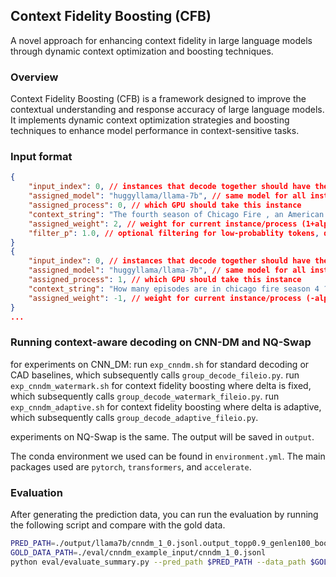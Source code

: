 ## Context Fidelity Boosting (CFB)

A novel approach for enhancing context fidelity in large language models through dynamic context optimization and boosting techniques.

### Overview

Context Fidelity Boosting (CFB) is a framework designed to improve the contextual understanding and response accuracy of large language models. It implements dynamic context optimization strategies and boosting techniques to enhance model performance in context-sensitive tasks.

### Input format
```json
{
    "input_index": 0, // instances that decode together should have the same input_index
    "assigned_model": "huggyllama/llama-7b", // same model for all instances in context-aware decoding, but can use different models here, e.g., DExperts, contrastive decoding, proxy tuning, etc.
    "assigned_process": 0, // which GPU should take this instance
    "context_string": "The fourth season of Chicago Fire , an American drama television series with executive producer Dick Wolf , and producers Derek Haas , Michael Brandt , and Matt Olmstead , was ordered on February 5 , 2015 , by NBC , and premiered on October 13 , 2015 and concluded on May 17 , 2016 . The season contained 1078 episodes . How many episodes are in chicago fire season 4 ?", // the context-aware input
    "assigned_weight": 2, // weight for current instance/process (1+alpha, weights should add up to 1 by default, but can also incorporate sampling temperature if needed)
    "filter_p": 1.0, // optional filtering for low-probablity tokens, disabled by default
}
{
    "input_index": 0, // instances that decode together should have the same input_index
    "assigned_model": "huggyllama/llama-7b", // same model for all instances in context-aware decoding, but can use different models here, e.g., DExperts, contrastive decoding, proxy tuning, etc.
    "assigned_process": 1, // which GPU should take this instance
    "context_string": "How many episodes are in chicago fire season 4 ?", // the context-unaware input
    "assigned_weight": -1, // weight for current instance/process (-alpha, weights should add up to 1 by default, but can also incorporate sampling temperature if needed)
}
...
```

### Running context-aware decoding on CNN-DM and NQ-Swap
for experiments on CNN_DM:
run `exp_cnndm.sh` for standard decoding or CAD baselines, which subsequently calls `group_decode_fileio.py`.
run `exp_cnndm_watermark.sh` for context fidelity boosting where delta is fixed, which subsequently calls `group_decode_watermark_fileio.py`.
run `exp_cnndm_adaptive.sh` for context fidelity boosting where delta is adaptive, which subsequently calls `group_decode_adaptive_fileio.py`.

experiments on NQ-Swap is the same.
The output will be saved in `output`. 

The conda environment we used can be found in `environment.yml`. The main packages used are `pytorch`, `transformers`, and `accelerate`. 

### Evaluation
After generating the prediction data, you can run the evaluation by running the following script and compare with the gold data.  
```bash
PRED_PATH=./output/llama7b/cnndm_1_0.jsonl.output_topp0.9_genlen100_boost10.0.jsonl
GOLD_DATA_PATH=./eval/cnndm_example_input/cnndm_1_0.jsonl
python eval/evaluate_summary.py --pred_path $PRED_PATH --data_path $GOLD_DATA_PATH
```
